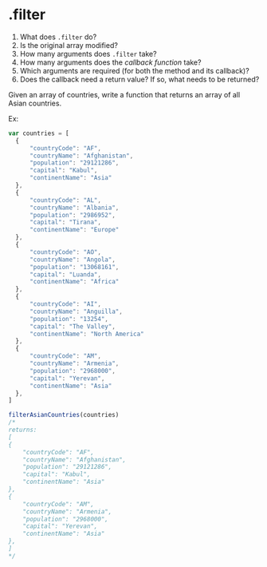 # .filter

1. What does `.filter` do?
2. Is the original array modified?
3. How many arguments does `.filter` take?
4. How many arguments does the _callback function_ take?
5. Which arguments are required (for both the method and its callback)?
6. Does the callback need a return value? If so, what needs to be returned?

Given an array of countries, write a function that returns an array of all Asian countries.

Ex:

```javascript
var countries = [
  {
      "countryCode": "AF",
      "countryName": "Afghanistan",
      "population": "29121286",
      "capital": "Kabul",
      "continentName": "Asia"
  },
  {
      "countryCode": "AL",
      "countryName": "Albania",
      "population": "2986952",
      "capital": "Tirana",
      "continentName": "Europe"
  },
  {
      "countryCode": "AO",
      "countryName": "Angola",
      "population": "13068161",
      "capital": "Luanda",
      "continentName": "Africa"
  },
  {
      "countryCode": "AI",
      "countryName": "Anguilla",
      "population": "13254",
      "capital": "The Valley",
      "continentName": "North America"
  },
  {
      "countryCode": "AM",
      "countryName": "Armenia",
      "population": "2968000",
      "capital": "Yerevan",
      "continentName": "Asia"
  },
]

filterAsianCountries(countries)
/*
returns:
[
{
    "countryCode": "AF",
    "countryName": "Afghanistan",
    "population": "29121286",
    "capital": "Kabul",
    "continentName": "Asia"
},
{
    "countryCode": "AM",
    "countryName": "Armenia",
    "population": "2968000",
    "capital": "Yerevan",
    "continentName": "Asia"
},
]
*/
```
